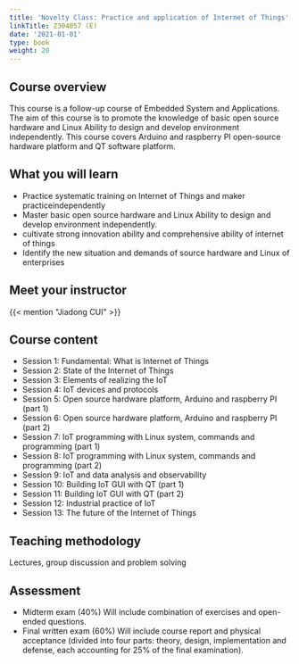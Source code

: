 ```yaml
---
title: 'Novelty Class: Practice and application of Internet of Things'
linkTitle: Z304057 (E)
date: '2021-01-01'
type: book
weight: 20
---
```


<!--more-->

## Course overview

This course is a follow-up course of Embedded System and Applications. The aim 
of this course is to promote the knowledge of basic open source hardware and 
Linux Ability to design and develop environment independently. This course 
covers Arduino and raspberry PI open-source hardware platform and QT software 
platform.

## What you will learn

- Practice systematic training on Internet of Things and maker practiceindependently 
- Master basic open source hardware and Linux Ability to design and develop environment independently.
- cultivate strong innovation ability and comprehensive ability of internet of things
- Identify the new situation and demands of source hardware and Linux of enterprises

## Meet your instructor

{{< mention "Jiadong CUI" >}}

## Course content

- Session 1: Fundamental: What is Internet of Things
- Session 2: State of the Internet of Things
- Session 3: Elements of realizing the IoT
- Session 4: IoT devices and protocols
- Session 5: Open source hardware platform, Arduino and raspberry PI (part 1)
- Session 6: Open source hardware platform, Arduino and raspberry PI (part 2)
- Session 7: IoT programming with Linux system, commands and programming (part 1)
- Session 8: IoT programming with Linux system, commands and programming (part 2)
- Session 9: IoT and data analysis and observability 
- Session 10: Building IoT GUI with QT (part 1)
- Session 11: Building IoT GUI with QT (part 2)
- Session 12: Industrial practice of IoT
- Session 13: The future of the Internet of Things

## Teaching methodology

Lectures, group discussion and problem solving

## Assessment

- Midterm exam (40%)
Will include combination of exercises and open-ended questions.
- Final written exam (60%)
Will include course report and physical acceptance (divided into four parts: theory, design, implementation and defense, each accounting for 25% of the final examination).